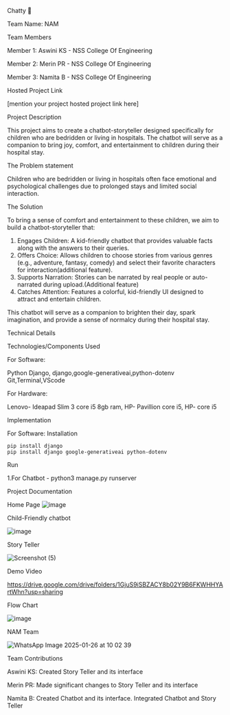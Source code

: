 Chatty 🎯 

Team Name: NAM 

Team Members

Member 1: Aswini KS - NSS College Of Engineering

Member 2: Merin PR - NSS College Of Engineering

Member 3: Namita B - NSS College Of Engineering


Hosted Project Link

[mention your project hosted project link here]

Project Description

This project aims to create a chatbot-storyteller designed specifically for children who are bedridden or living in hospitals. The chatbot will serve as a companion to bring joy, comfort, and entertainment to children during their hospital stay.

The Problem statement

Children who are bedridden or living in hospitals often face emotional and psychological challenges due to prolonged stays and limited social interaction.

The Solution

To bring a sense of comfort and entertainment to these children, we aim to build a chatbot-storyteller that:

  1. Engages Children: A kid-friendly chatbot that provides valuable facts along with the answers to their queries.
  2. Offers Choice: Allows children to choose stories from various genres (e.g., adventure, fantasy, comedy) and select their favorite characters for interaction(additional feature).
  3. Supports Narration: Stories can be narrated by real people or auto-narrated during upload.(Additional feature)
  4. Catches Attention: Features a colorful, kid-friendly UI designed to attract and entertain children.
    
   This chatbot will serve as a companion to brighten their day, spark imagination, and provide a sense of normalcy during their hospital stay.


Technical Details


Technologies/Components Used

For Software:

Python
Django,
django,google-generativeai,python-dotenv
Git,Terminal,VScode

For Hardware:

Lenovo- Ideapad Slim 3 core i5 8gb ram,
HP- Pavillion core i5,
HP- core i5

Implementation

For Software: Installation

    pip install django
    pip install django google-generativeai python-dotenv

Run

1.For Chatbot - python3 manage.py runserver

Project Documentation

Home Page
![image](https://github.com/user-attachments/assets/db120b22-cc29-4b95-92bc-64e089c7b762)






Child-Friendly chatbot


![image](https://github.com/user-attachments/assets/399a6790-1292-4971-a9b3-ee29d7d38630)






Story Teller


![Screenshot (5)](https://github.com/user-attachments/assets/3f08072e-9324-4391-8910-cc0a81658de4)


Demo Video


https://drive.google.com/drive/folders/1GjuS9iSBZACY8b02Y9B6FKWHHYArtWhn?usp=sharing




Flow Chart


![image](https://github.com/user-attachments/assets/69b12d18-690e-4662-b62a-94f724a90f19)


NAM Team

![WhatsApp Image 2025-01-26 at 10 02 39](https://github.com/user-attachments/assets/1982745d-1b18-4f04-b55c-5e638deac210)


Team Contributions

Aswini KS: Created Story Teller and its interface

Merin PR: Made significant changes to Story Teller and its interface

Namita B: Created Chatbot and its interface. Integrated Chatbot and Story Teller



